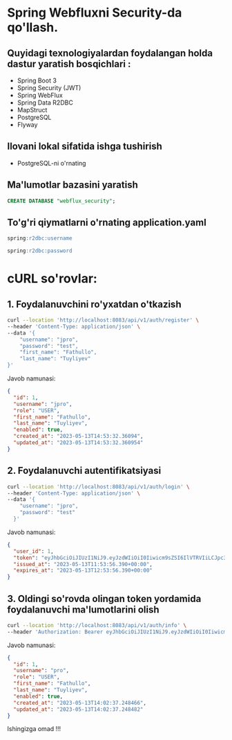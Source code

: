 Spring Webfluxni Security-da qo'llash.
================================


## Quyidagi texnologiyalardan foydalangan holda dastur yaratish bosqichlari :
 - Spring Boot 3
 - Spring Security (JWT)
 - Spring WebFlux
 - Spring Data R2DBC
 - MapStruct
 - PostgreSQL
 - Flyway


## Ilovani lokal  sifatida ishga tushirish
- PostgreSQL-ni o'rnating

## Ma'lumotlar bazasini yaratish
```sql
CREATE DATABASE "webflux_security";
```

## To'g'ri qiymatlarni o'rnating application.yaml
```sql
spring:r2dbc:username
```

```sql
spring:r2dbc:password
```

# cURL so'rovlar:

## 1. Foydalanuvchini ro'yxatdan o'tkazish
```bash
curl --location 'http://localhost:8083/api/v1/auth/register' \
--header 'Content-Type: application/json' \
--data '{
    "username": "jpro",
    "password": "test",
    "first_name": "Fathullo",
    "last_name": "Tuyliyev"
}'
```

Javob namunasi:
```json
{
  "id": 1,
  "username": "jpro",
  "role": "USER",
  "first_name": "Fathullo",
  "last_name": "Tuyliyev",
  "enabled": true,
  "created_at": "2023-05-13T14:53:32.36094",
  "updated_at": "2023-05-13T14:53:32.360954"
}
```

## 2. Foydalanuvchi autentifikatsiyasi
```bash
curl --location 'http://localhost:8083/api/v1/auth/login' \
--header 'Content-Type: application/json' \
--data '{
    "username": "jpro",
    "password": "test"
  }'
```

Javob namunasi:
```json
{
  "user_id": 1,
  "token": "eyJhbGciOiJIUzI1NiJ9.eyJzdWIiOiI0Iiwicm9sZSI6IlVTRVIiLCJpc3MiOiJwcm9zZWx5dGUiLCJleHAiOjE2ODM5ODI0MzYsImlhdCI6MTY4Mzk3ODgzNiwianRpIjoiZjlmZDliMjYtN2UyOC00Y2QzLWIzY2MtOWM3MjdmNTdkNTliIiwidXNlcm5hbWUiOiJwcm9zZWx5dGUifQ.8gdTqi18le0h4GTAd_JnxTDybnDFQS03biRnMbRRpQQ",
  "issued_at": "2023-05-13T11:53:56.390+00:00",
  "expires_at": "2023-05-13T12:53:56.390+00:00"
}
```

## 3. Oldingi so'rovda olingan token yordamida foydalanuvchi ma'lumotlarini olish

```bash
curl --location 'http://localhost:8083/api/v1/auth/info' \
--header 'Authorization: Bearer eyJhbGciOiJIUzI1NiJ9.eyJzdWIiOiI0Iiwicm9sZSI6IlVTRVIiLCJpc3MiOiJwcm9zZWx5dGUiLCJleHAiOjE2ODM5ODI0MzYsImlhdCI6MTY4Mzk3ODgzNiwianRpIjoiZjlmZDliMjYtN2UyOC00Y2QzLWIzY2MtOWM3MjdmNTdkNTliIiwidXNlcm5hbWUiOiJwcm9zZWx5dGUifQ.8gdTqi18le0h4GTAd_JnxTDybnDFQS03biRnMbRRpQQ'
```

Javob namunasi:
```json
{
  "id": 1,
  "username": "pro",
  "role": "USER",
  "first_name": "Fathullo",
  "last_name": "Tuyliyev",
  "enabled": true,
  "created_at": "2023-05-13T14:02:37.248466",
  "updated_at": "2023-05-13T14:02:37.248482"
}
```

Ishingizga omad !!!
